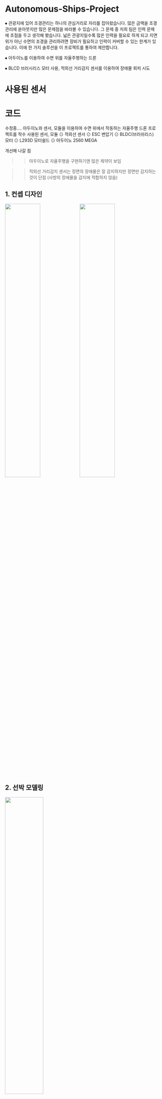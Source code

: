 # Autonomous-Ships-Project
⦁ 관광지에 있어 조경관리는 하나의 관심거리로 자리를 잡아왔습니다. 많은 금액을 조경관리에 쏟아붓지만 많은 문제점을 바라볼 수 있습니다. 그 문제 중 저희 팀은 인력 문제에 초점을 두고 생각해 봤습니다. 넓은 관광지일수록 많은 인력을 필요로 하게 되고 지면 위가 아닌 수면의 조경을 관리하려면 장비가 필요하고 인력이 커버할 수 있는 한계가 있습니다. 이에 한 가지 솔루션을 이 프로젝트를 통하여 제안합니다.  

⦁ 아두이노를 이용하여 수면 위를 자율주행하는 드론  

⦁ BLCD 브러시리스 모터 사용, 적외선 거리감지 센서를 이용하여 장애물 회피 시도  
# 사용된 센서
# 코드
수정중.... 
아두이노와 센서, 모듈을 이용하여 수면 위에서 작동하는 자율주행 드론 프로젝트를 착수
사용된 센서, 모듈
⊙ 적외선 센서
⊙ ESC 변압기
⊙ BLDC(브러쉬리스) 모터
⊙ L293D 모터쉴드
⊙ 아두이노 2560 MEGA
 
개선해 나갈 점
>> 아두이노로 자율주행을 구현하기엔 많은 제약이 보임

>> 적외선 거리감지 센서는 정면의 장애물은 잘 감지하지만 정면만 감지하는 것이 단점 (사방의 장애물을 감지에 적합하지 않음)
## 1. 컨셉 디자인

<img src = "https://user-images.githubusercontent.com/48241432/121632402-e2574f80-cabb-11eb-9e83-293e871f026d.jpg" width="48%" height="height 48%"> <img src = "https://user-images.githubusercontent.com/48241432/121638358-cce72300-cac5-11eb-8d39-43bdb4322389.jpg" width="48%" height="height 48%">

## 2. 선박 모델링

<img src = "https://user-images.githubusercontent.com/48241432/121631891-e8006580-caba-11eb-81ce-842ff6e8f27a.jpg" width="50%" height="height 50%">

## 3. 자율주행 선박 회로도

<img src = "https://user-images.githubusercontent.com/48241432/121631779-b38ca980-caba-11eb-9404-4c04b5fae526.png" width="50%" height="height 50%">
